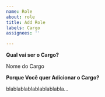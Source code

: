 ```yaml
---
name: Role
about: role
title: Add Role
labels: Cargo
assignees: ''

---
```


**Qual vai ser o Cargo?**

Nome do Cargo

**Porque Você quer Adicionar o Cargo?**

blablablablablablablabla...
